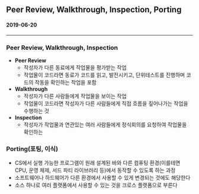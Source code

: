 ## Peer Review, Walkthrough, Inspection, Porting

#### 2019-06-20

---

### Peer Review, Walkthrough, Inspection

* **Peer Review**
  * 작성자가 다른 동료에게 작업물을 평가받는 작업
  * 작업물이 코드라면 동료가 코드를 읽고, 발전시키고, 단위테스트를 진행하며 코드의 작동을 확인하는 작업을 포함
* **Walkthrough**
  * 작성자가 다른 사람들에게 작업물을 보이는 작업
  * 작업물이 코드라면 작성자가 다른 사람들에게 직접 흐름을 짚어나가는 작업을 수행하는 것
* **Inspection**
  * 작성자가 작업물과 연관있는 여러 사람들에게 정식회의를 요청하여 작업물을 확인하는 
  

### Porting(포팅, 이식)

* CS에서 실행 가능한 프로그램이 원래 설계된 바와 다른 컴퓨팅 환경(이를테면 CPU, 운영 체제, 서드 파티 라이브러리 등)에서 동작할 수 있도록 하는 과정
* 소프트웨어나 하드웨어가 다른 환경에서 사용할 수 있게 변경되는 것에도 해당한다
* 소스 하나로 여러 플랫폼에서 사용할 수 있는 것을 크로스 플랫폼으로 부른다
